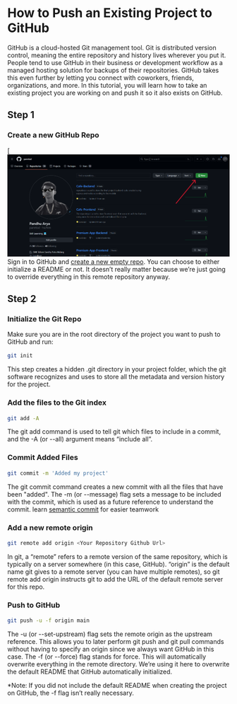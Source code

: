# How to Push an Existing Project to GitHub
GitHub is a cloud-hosted Git management tool. Git is distributed version control, meaning the entire repository and history lives wherever you put it. People tend to use GitHub in their business or development workflow as a managed hosting solution for backups of their repositories. GitHub takes this even further by letting you connect with coworkers, friends, organizations, and more.
In this tutorial, you will learn how to take an existing project you are working on and push it so it also exists on GitHub.

## Step 1 
### Create a new GitHub Repo
[![create a new github repo](https://github.com/panntod/Push-Existing-Project-to-GitHub/blob/main/images/create-new-repository.png)
Sign in to GitHub and [create a new empty repo](https://github.com/new). You can choose to either initialize a README or not. It doesn’t really matter because we’re just going to override everything in this remote repository anyway.

## Step 2
### Initialize the Git Repo
Make sure you are in the root directory of the project you want to push to GitHub and run:
```bash
git init
```
This step creates a hidden .git directory in your project folder, which the git software recognizes and uses to store all the metadata and version history for the project.

### Add the files to the Git index
```bash
git add -A
```
The git add command is used to tell git which files to include in a commit, and the -A (or --all) argument means “include all”.

### Commit Added Files
```bash
git commit -m 'Added my project'
```
The git commit command creates a new commit with all the files that have been "added". The -m (or --message) flag sets a message to be included with the commit, which is used as a future reference to understand the commit. learn [semantic commit](https://gist.github.com/joshbuchea/6f47e86d2510bce28f8e7f42ae84c716) for easier teamwork

### Add a new remote origin
```bash
git remote add origin <Your Repository Github Url>
```
In git, a “remote” refers to a remote version of the same repository, which is typically on a server somewhere (in this case, GitHub). “origin” is the default name git gives to a remote server (you can have multiple remotes), so git remote add origin instructs git to add the URL of the default remote server for this repo.

### Push to GitHub
```bash
git push -u -f origin main
```
The -u (or --set-upstream) flag sets the remote origin as the upstream reference. This allows you to later perform git push and git pull commands without having to specify an origin since we always want GitHub in this case.
The -f (or --force) flag stands for force. This will automatically overwrite everything in the remote directory. We’re using it here to overwrite the default README that GitHub automatically initialized.

*Note: If you did not include the default README when creating the project on GitHub, the -f flag isn’t really necessary.
